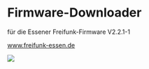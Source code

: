 # Firmware-Downloader 
für die Essener Freifunk-Firmware V2.2.1-1

www.freifunk-essen.de

<a href="https://travis-ci.org/DO1FFE/ffe-fw"><img src="https://travis-ci.org/DO1FFE/ffe-fw.svg?branch=master"></a>
